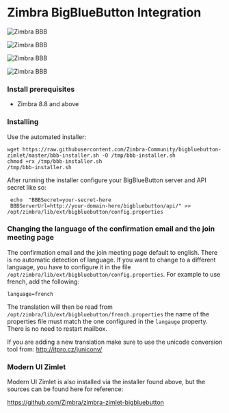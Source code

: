 Zimbra BigBlueButton Integration
==========

![Zimbra BBB](https://github.com/Zimbra-Community/bigbluebutton-zimlet/raw/master/docu/screen1.png)

![Zimbra BBB](https://github.com/Zimbra-Community/bigbluebutton-zimlet/raw/master/docu/screen2.png)

![Zimbra BBB](https://github.com/Zimbra-Community/bigbluebutton-zimlet/raw/master/docu/screen3.png)

![Zimbra BBB](https://github.com/Zimbra-Community/bigbluebutton-zimlet/raw/master/docu/screen4.png)

### Install prerequisites
  - Zimbra 8.8 and above
  
### Installing
Use the automated installer:

    wget https://raw.githubusercontent.com/Zimbra-Community/bigbluebutton-zimlet/master/bbb-installer.sh -O /tmp/bbb-installer.sh
    chmod +rx /tmp/bbb-installer.sh
    /tmp/bbb-installer.sh

After running the installer configure your BigBlueButton server and API secret like so:

     echo  "BBBSecret=your-secret-here
     BBBServerUrl=http://your-domain-here/bigbluebutton/api/" >> /opt/zimbra/lib/ext/bigbluebutton/config.properties

### Changing the language of the confirmation email and the join meeting page

The confirmation email and the join meeting page default to english. There is no automatic detection of language. If you want to change to a different language, you have to configure it in the file `/opt/zimbra/lib/ext/bigbluebutton/config.properties`. For example to use french, add the following:

```
language=french
```
The translation will then be read from `/opt/zimbra/lib/ext/bigbluebutton/french.properties` the name of the properties file must match the one configured in the `langauge` property. There is no need to restart mailbox.

If you are adding a new translation make sure to use the unicode conversion tool from: http://itpro.cz/juniconv/

### Modern UI Zimlet

Modern UI Zimlet is also installed via the installer found above, but the sources can be found here for reference:

https://github.com/Zimbra/zimbra-zimlet-bigbluebutton
